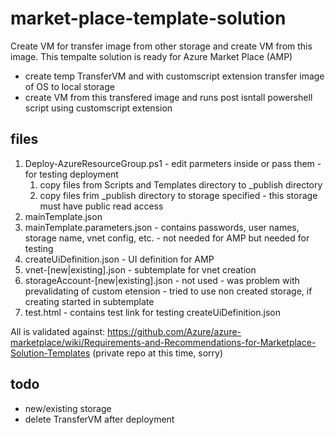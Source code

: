 # market-place-template-solution
Create VM for transfer image from other storage and create VM from this image.
This tempalte solution is ready for Azure Market Place (AMP)
* create temp TransferVM and with customscript extension transfer image of OS to local storage
* create VM from this transfered image and runs post isntall powershell script using customscript extension 

## files
1. Deploy-AzureResourceGroup.ps1 - edit parmeters inside or pass them - for testing deployment
    1. copy files from Scripts and Templates directory to _publish directory
    2. copy files frim _publish directory to storage specified - this storage must have public read access 
2. mainTemplate.json
3. mainTemplate.parameters.json - contains passwords, user names, storage name, vnet config, etc. - not needed for AMP but needed for testing
4. createUiDefinition.json - UI definition for AMP
5. vnet-[new|existing].json - subtemplate for vnet creation 
6. storageAccount-[new|existing].json - not used - was problem with prevalidating of custom etension - tried to use non created storage, if creating started in subtemplate
7. test.html - contains test link for testing createUiDefinition.json

All is validated against: https://github.com/Azure/azure-marketplace/wiki/Requirements-and-Recommendations-for-Marketplace-Solution-Templates (private repo at this time, sorry)


## todo
* new/existing storage
* delete TransferVM after deployment